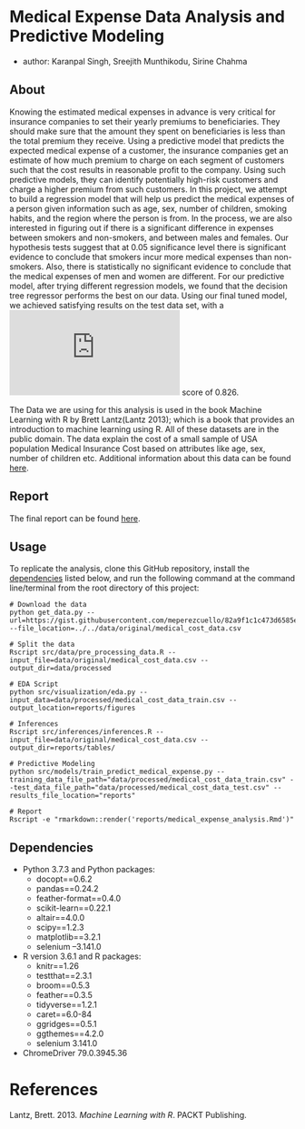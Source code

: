 
# Medical Expense Data Analysis and Predictive Modeling

  - author: Karanpal Singh, Sreejith Munthikodu, Sirine Chahma

## About

Knowing the estimated medical expenses in advance is very critical for
insurance companies to set their yearly premiums to beneficiaries. They
should make sure that the amount they spent on beneficiaries is less
than the total premium they receive. Using a predictive model that
predicts the expected medical expense of a customer, the insurance
companies get an estimate of how much premium to charge on each segment
of customers such that the cost results in reasonable profit to the
company. Using such predictive models, they can identify potentially
high-risk customers and charge a higher premium from such customers. In
this project, we attempt to build a regression model that will help us
predict the medical expenses of a person given information such as age,
sex, number of children, smoking habits, and the region where the person
is from. In the process, we are also interested in figuring out if there
is a significant difference in expenses between smokers and non-smokers,
and between males and females. Our hypothesis tests suggest that at 0.05
significance level there is significant evidence to conclude that
smokers incur more medical expenses than non-smokers. Also, there is
statistically no significant evidence to conclude that the medical
expenses of men and women are different. For our predictive model, after
trying different regression models, we found that the decision tree
regressor performs the best on our data. Using our final tuned model, we
achieved satisfying results on the test data set, with a
![R^2](https://latex.codecogs.com/png.latex?R%5E2 "R^2") score of 0.826.

The Data we are using for this analysis is used in the book Machine
Learning with R by Brett Lantz(Lantz 2013); which is a book that
provides an introduction to machine learning using R. All of these
datasets are in the public domain. The data explain the cost of a small
sample of USA population Medical Insurance Cost based on attributes like
age, sex, number of children etc. Additional information about this data
can be found
[here](https://gist.github.com/meperezcuello/82a9f1c1c473d6585e750ad2e3c05a41).

## Report

The final report can be found
[here](https://github.com/UBC-MDS/DSCI_522_group_401/blob/master/reports/medical_expense_analysis.md).

## Usage

To replicate the analysis, clone this GitHub repository, install the
[dependencies](#dependencies) listed below, and run the following
command at the command line/terminal from the root directory of this
project:

    # Download the data
    python get_data.py --url=https://gist.githubusercontent.com/meperezcuello/82a9f1c1c473d6585e750ad2e3c05a41/raw/d42d226d0dd64e7f5395a0eec1b9190a10edbc03/Medical_Cost.csv --file_location=../../data/original/medical_cost_data.csv

    # Split the data
    Rscript src/data/pre_processing_data.R --input_file=data/original/medical_cost_data.csv --output_dir=data/processed

    # EDA Script
    python src/visualization/eda.py --input_data=data/processed/medical_cost_data_train.csv --output_location=reports/figures

    # Inferences
    Rscript src/inferences/inferences.R --input_file=data/original/medical_cost_data.csv --output_dir=reports/tables/

    # Predictive Modeling
    python src/models/train_predict_medical_expense.py --training_data_file_path="data/processed/medical_cost_data_train.csv" --test_data_file_path="data/processed/medical_cost_data_test.csv" --results_file_location="reports"

    # Report
    Rscript -e "rmarkdown::render('reports/medical_expense_analysis.Rmd')"

## Dependencies

  - Python 3.7.3 and Python packages:
      - docopt==0.6.2
      - pandas==0.24.2
      - feather-format==0.4.0
      - scikit-learn==0.22.1
      - altair==4.0.0
      - scipy==1.2.3
      - matplotlib==3.2.1
      - selenium –3.141.0
  - R version 3.6.1 and R packages:
      - knitr==1.26
      - testthat==2.3.1
      - broom==0.5.3
      - feather==0.3.5
      - tidyverse==1.2.1
      - caret==6.0-84
      - ggridges==0.5.1
      - ggthemes==4.2.0
      - selenium 3.141.0
  - ChromeDriver 79.0.3945.36

# References

<div id="refs" class="references hanging-indent">

<div id="ref-source">

Lantz, Brett. 2013. *Machine Learning with R*. PACKT Publishing.

</div>

</div>
